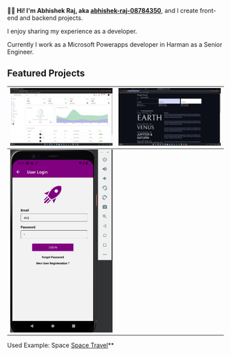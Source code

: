 👋🏻 **Hi! I'm Abhishek Raj, aka [abhishek-raj-08784350](https://www.linkedin.com/in/abhishek-raj-08784350/)**, and I create front-end and backend projects.

I enjoy sharing my experience as a developer.

Currently I work as a Microsoft Powerapps developer in Harman as a Senior Engineer.

## Featured Projects


|[![Kantan Admin: A React based Dashboard](./images/Kantan%20Admin.png)](https://kantan-admin.vercel.app/) | [![Custom Css To Use](./images/Design%20System.png)](https://github.com/abhishekraj11303372/cssdesignsystem) |
|---|---|
|[![Mobile App](./images/react-native%20mobile%20app.png)](https://github.com/abhishekraj11303372/reactnativeui) | 
Used Example: Space [Space Travel](https://cssdesignsystem.vercel.app/)** 
